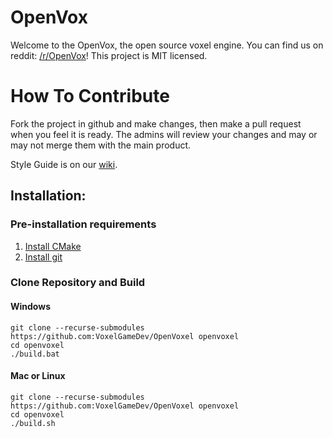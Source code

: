 # OpenVox
Welcome to the OpenVox, the open source voxel engine.  You can find us on reddit: [/r/OpenVox](http://www.reddit.com/r/OpenVox)! This project is MIT licensed.

# How To Contribute
Fork the project in github and make changes, then make a pull request when you feel it is ready. The admins will review your changes and may or may not merge them with the main product.

Style Guide is on our [wiki](https://github.com/VoxelGameDev/OpenVox/wiki/Style-Guide).

## Installation:

### Pre-installation requirements
1.  [Install CMake](http://www.cmake.org/install/)
2.  [Install git](https://git-scm.com/book/en/v2/Getting-Started-Installing-Git)

### Clone Repository and Build

#### Windows
```
git clone --recurse-submodules https://github.com:VoxelGameDev/OpenVoxel openvoxel
cd openvoxel
./build.bat
```

#### Mac or Linux
```
git clone --recurse-submodules https://github.com:VoxelGameDev/OpenVoxel openvoxel
cd openvoxel
./build.sh
```
